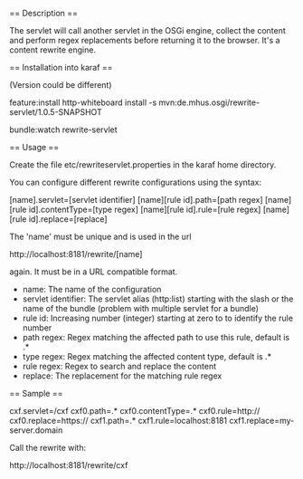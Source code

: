 == Description ==

The servlet will call another servlet in the OSGi engine, collect the content and perform regex replacements before
returning it to the browser. It's a content rewrite engine.

== Installation into karaf ==

(Version could be different)

feature:install http-whiteboard
install -s mvn:de.mhus.osgi/rewrite-servlet/1.0.5-SNAPSHOT

bundle:watch rewrite-servlet

== Usage ==

Create the file etc/rewriteservlet.properties in the karaf home directory.

You can configure different rewrite configurations using the syntax:

[name].servlet=[servlet identifier]
[name][rule id].path=[path regex]
[name][rule id].contentType=[type regex]
[name][rule id].rule=[rule regex]
[name][rule id].replace=[replace]

The 'name' must be unique and is used in the url

http://localhost:8181/rewrite/[name]

again. It must be in a URL compatible format.

* name: The name of the configuration
* servlet identifier: The servlet alias (http:list) starting with the slash or the name of the bundle (problem with multiple servlet for a bundle)
* rule id: Increasing number (integer) starting at zero to to identify the rule number
* path regex: Regex matching the affected path to use this rule, default is .*
* type regex: Regex matching the affected content type, default is .*
* rule regex: Regex to search and replace the content
* replace: The replacement for the matching rule regex

== Sample ==

cxf.servlet=/cxf
cxf0.path=.*
cxf0.contentType=.*
cxf0.rule=http://
cxf0.replace=https://
cxf1.path=.*
cxf1.rule=localhost:8181
cxf1.replace=my-server.domain

Call the rewrite with:

http://localhost:8181/rewrite/cxf
